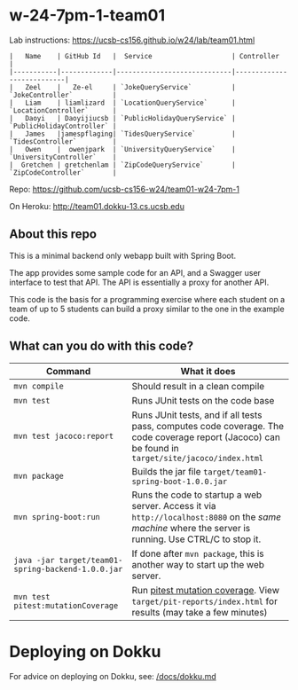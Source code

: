 # w-24-7pm-1-team01

Lab instructions: <https://ucsb-cs156.github.io/w24/lab/team01.html>


```
|   Name    | GitHub Id   |  Service                    | Controller                |
|-----------|-------------|-----------------------------|---------------------------|
|   Zeel    |   Ze-el     | `JokeQueryService`          | `JokeController`          |
|   Liam    | liamlizard  | `LocationQueryService`      | `LocationController`      |
|   Daoyi   | Daoyijiucsb | `PublicHolidayQueryService` | `PublicHolidayController` |
|   James   |jamespflaging| `TidesQueryService`         | `TidesController`         |
|   Owen    |  owenjpark  | `UniversityQueryService`    | `UniversityController`    |
|  Gretchen | gretchenlam | `ZipCodeQueryService`       | `ZipCodeController`       |
```

Repo: https://github.com/ucsb-cs156-w24/team01-w24-7pm-1

On Heroku: http://team01.dokku-13.cs.ucsb.edu

## About this repo

This is a minimal backend only webapp built with Spring Boot.

The app provides some sample code for an API, and a Swagger user interface
to test that API.  The API is essentially a proxy for another API.

This code is the basis for a programming exercise where each student on a
team of up to 5 students can build a proxy similar to the one in the example code.

## What can you do with this code?

| Command | What it does   |
|----------|---------------------------------------|
| `mvn compile` | Should result in a clean compile |
| `mvn test` | Runs JUnit tests on the code base |
| `mvn test jacoco:report` | Runs JUnit tests, and if all tests pass, computes code coverage.  The code coverage report (Jacoco) can be found in `target/site/jacoco/index.html` |
| `mvn package` | Builds the jar file `target/team01-spring-boot-1.0.0.jar` |
| `mvn spring-boot:run` | Runs the code to startup a web server.  Access it via `http://localhost:8080` on the *same machine* where the server is running.  Use CTRL/C to stop it. |
| `java -jar target/team01-spring-backend-1.0.0.jar` | If done after `mvn package`, this is another way to start up the web server.|
| `mvn test pitest:mutationCoverage` | Run [pitest mutation coverage](https://pitest.org).  View `target/pit-reports/index.html` for results (may take a few minutes)|

# Deploying on Dokku

For advice on deploying on Dokku, see: [/docs/dokku.md](/docs/dokku.md)

